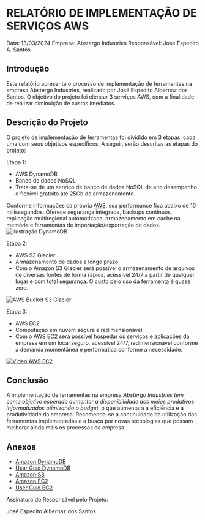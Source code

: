 # RELATÓRIO DE IMPLEMENTAÇÃO DE SERVIÇOS AWS

Data: 13/03/2024
Empresa: Abstergo Industries 
Responsável: José Espedito A. Santos

## Introdução
Este relatório apresenta o processo de implementação de ferramentas na empresa Abstergo Industries, realizado por José Espedito Albernaz dos Santos. O objetivo do projeto foi elencar 3 serviços AWS, com a finalidade de realizar diminuição de custos imediatos.

## Descrição do Projeto
O projeto de implementação de ferramentas foi dividido em 3 etapas, cada uma com seus objetivos específicos. A seguir, serão descritas as etapas do projeto:

Etapa 1: 
- AWS DynamoDB
- Banco de dados NoSQL
- Trata-se de um serviço de banco de dados NoSQL de alto desempenho e flexível gratuito até 25Gb de armazenamento.
   
Conforme informações da própria [AWS](http://aws.amazon.com/pt/dynamodb/), sua performance fica abaixo de 10 milissegundos. Oferece segurança integrada, backups contínuos, replicação multiregional automatizada, armazenamento em cache na memória e ferramentas de importação/exportação de dados. 
  ![Ilustração DynamoDB](https://d1.awsstatic.com/product-page-diagram_Amazon-DynamoDBa.1f8742c44147f1aed11719df4a14ccdb0b13d9a3.png)

Etapa 2: 
- AWS S3 Glacier
- Armazenamento de dados a longo prazo
- Com o Amazon S3 Glacier será possível o armazenamento de arquivos de diversas fontes de forma rápida, acessível 24/7 a partir de qualquer lugar e com total segurança. O custo pelo uso da ferramenta é quase zero.
  
![AWS Bucket S3 Glacier](https://d1.awsstatic.com/reInvent/re21-pdp-tier1/s3/s3-glacier-overview.0d570958d5161d19059c7dee00865500c1470256.png)

Etapa 3: 
- AWS EC2
- Computação em nuvem segura e redimensionável
- Com o AWS EC2 será possível hospedar os serviços e aplicações da empresa em um local seguro, acessível 24/7, redimensionável conforme a demanda momentânea e performática conforme a necessidade.

[![Video AWS EC2](https://docs.aws.amazon.com/pt_br/AWSEC2/latest/UserGuide/images/ec2-basic-arch.png)](https://youtu.be/T_hMIjKtSr4)

## Conclusão
A implementação de ferramentas na empresa *Abstergo Industries tem como objetivo esperado aumentar a disponibilidade dos meios produtivos informatizados otimizando o budget*, o que aumentará a eficiência e a produtividade da empresa. Recomenda-se a continuidade da utilização das ferramentas implementadas e a busca por novas tecnologias que possam melhorar ainda mais os processos da empresa.

## Anexos
- [Amazon DynamoDB](https://aws.amazon.com/pt/dynamodb/)
- [User Guid DynamoDB](https://docs.aws.amazon.com/pt_br/amazondynamodb/latest/developerguide/Introduction.html)
- [Amazon S3](https://aws.amazon.com/pt/s3/)
- [Amazon EC2](https://aws.amazon.com/pt/ec2/)
- [User Guid EC2](https://docs.aws.amazon.com/pt_br/AWSEC2/latest/UserGuide/concepts.html)
  
Assinatura do Responsável pelo Projeto:

José Espedito Albernaz dos Santos

